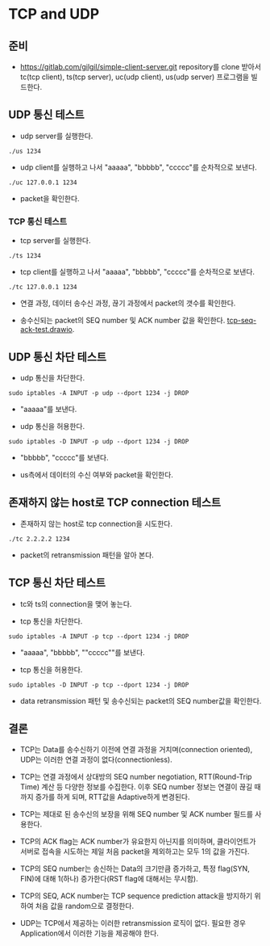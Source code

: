 TCP and UDP
===

## 준비
* https://gitlab.com/gilgil/simple-client-server.git repository를 clone 받아서 tc(tcp client), ts(tcp server), uc(udp client), us(udp server) 프로그램을 빌드한다.


## UDP 통신 테스트

* udp server를 실행한다.
```
./us 1234
```

* udp client를 실행하고 나서 "aaaaa", "bbbbb", "ccccc"를 순차적으로 보낸다.
```
./uc 127.0.0.1 1234
```

* packet을 확인한다.


### TCP 통신 테스트
* tcp server를 실행한다.
```
./ts 1234
```

* tcp client를 실행하고 나서 "aaaaa", "bbbbb", "ccccc"를 순차적으로 보낸다.
```
./tc 127.0.0.1 1234
```

* 연결 과정, 데이터 송수신 과정, 끊기 과정에서 packet의 갯수를 확인한다.

* 송수신되는 packet의 SEQ number 및 ACK number 값을 확인한다. [tcp-seq-ack-test.drawio](tcp-seq-ack-test.drawio).

## UDP 통신 차단 테스트
* udp 통신을 차단한다.
```
sudo iptables -A INPUT -p udp --dport 1234 -j DROP
```

* "aaaaa"를 보낸다.

* udp 통신을 허용한다.
```
sudo iptables -D INPUT -p udp --dport 1234 -j DROP
```

* "bbbbb", "ccccc"를 보낸다.

* us측에서 데이터의 수신 여부와 packet을 확인한다.


## 존재하지 않는 host로 TCP connection 테스트
* 존재하지 않는 host로 tcp connection을 시도한다.
```
./tc 2.2.2.2 1234
```

* packet의 retransmission 패턴을 알아 본다.


## TCP 통신 차단 테스트
* tc와 ts의 connection을 맺어 놓는다.

* tcp 통신을 차단한다.
```
sudo iptables -A INPUT -p tcp --dport 1234 -j DROP
```

* "aaaaa", "bbbbb", ""ccccc""를 보낸다.

* tcp 통신을 허용한다.
```
sudo iptables -D INPUT -p tcp --dport 1234 -j DROP
```

* data retransmission 패턴 및 송수신되는 packet의 SEQ number값을 확인한다.


## 결론
* TCP는 Data를 송수신하기 이전에 연결 과정을 거치며(connection oriented), UDP는 이러한 연결 과정이 없다(connectionless).

* TCP는 연결 과정에서 상대방의 SEQ number negotiation, RTT(Round-Trip Time) 계산 등 다양한 정보를 수집한다. 이후 SEQ number 정보는 연결이 끊길 때까지 증가를 하게 되며, RTT값을 Adaptive하게 변경된다.

* TCP는 제대로 된 송수신의 보장을 위해 SEQ number 및 ACK number 필드를 사용한다.

* TCP의 ACK flag는 ACK number가 유요한지 아닌지를 의미하며, 클라이언트가 서버로 접속을 시도하는 제일 처음 packet을 제외하고는 모두 1의 값을 가진다.

* TCP의 SEQ number는 송신하는 Data의 크기만큼 증가하고, 특정 flag(SYN, FIN)에 대해 1(하나) 증가한다(RST flag에 대해서는 무시함).

* TCP의 SEQ, ACK number는 TCP sequence prediction attack을 방지하기 위하여 처음 값을 random으로 결정한다.

* UDP는 TCP에서 제공하는 이러한 retransmission 로직이 없다. 필요한 경우 Application에서 이러한 기능을 제공해야 한다.
